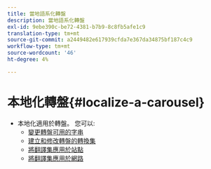 ```yaml
---
title: 當地語系化轉盤
description: 當地語系化轉盤
exl-id: 9ebe390c-be72-4381-b7b9-8c8fb5afe1c9
translation-type: tm+mt
source-git-commit: a2449482e617939cfda7e367da34875bf187c4c9
workflow-type: tm+mt
source-wordcount: '46'
ht-degree: 4%

---
```


# 本地化轉盤{#localize-a-carousel}

* 本地化適用於轉盤。 您可以:
   * [變更轉盤可用的字串](/help/using/c-settings-other/c-translation-sets/c-localize-strings.md#section_l2z_hkn_xz)
   * [建立和修改轉盤的轉換集](/help/using/c-settings-other/c-translation-sets/t-create-modify-translation-sets.md)
   * [將翻譯集應用於站點](/help/using/c-settings-other/c-translation-sets/t-apply-a-translation-set-to-a-site.md)
   * [將翻譯集應用於網路](/help/using/c-settings-other/c-translation-sets/t-apply-a-translation-set-to-a-network.md)
